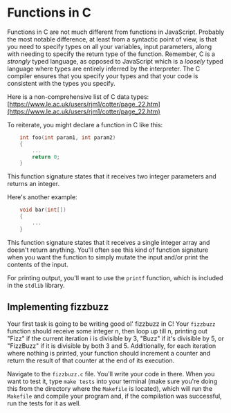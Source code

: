 # Functions in C

Functions in C are not much different from functions in JavaScript. Probably the most notable difference, at least from a syntactic point of view, is that you need to specify types on all your variables, input parameters, along with needing to specify the return type of the function. Remember, C is a _strongly_ typed language, as opposed to JavaScript which is a _loosely_ typed language where types are entirely inferred by the interpreter. The C compiler ensures that you specify your types and that your code is consistent with the types you specify. 

Here is a non-comprehensive list of C data types: [https://www.le.ac.uk/users/rjm1/cotter/page_22.htm](https://www.le.ac.uk/users/rjm1/cotter/page_22.htm)

To reiterate, you might declare a function in C like this:
```c
    int foo(int param1, int param2)
    {
        ...
        return 0;
    }
```
This function signature states that it receives two integer parameters and returns an integer. 

Here's another example:
```c
    void bar(int[])
    {
        ...
    }
```
This function signature states that it receives a single integer array and doesn't return anything. You'll often see this kind of function signature when you want the function to simply mutate the input and/or print the contents of the input.

For printing output, you'll want to use the `printf` function, which is included in the `stdlib` library. 

## Implementing fizzbuzz

Your first task is going to be writing good ol' fizzbuzz in C! Your `fizzbuzz` function should receive some integer n, then loop up till n, printing out "Fizz" if the current iteration i is divisible by 3, "Buzz" if it's divisible by 5, or "FizzBuzz" if it is divisible by both 3 and 5. Additionally, for each iteration where nothing is printed, your function should increment a counter and return the result of that counter at the end of its execution. 

Navigate to the `fizzbuzz.c` file. You'll write your code in there. When you want to test it, type `make tests` into your terminal (make sure you're doing this from the directory where the `Makefile` is located), which will run the `Makefile` and compile your program and, if the compilation was successful, run the tests for it as well. 